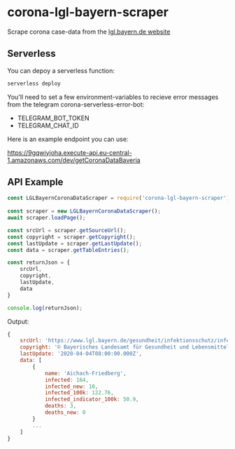 # corona-lgl-bayern-scraper

Scrape corona case-data from the [lgl.bayern.de website](https://www.lgl.bayern.de/gesundheit/infektionsschutz/infektionskrankheiten_a_z/coronavirus/karte_coronavirus/index.htm)

## Serverless

You can depoy a serverless function:

```sh
serverless deploy
```

You'll need to set a few environment-variables to recieve error messages from the telegram corona-serverless-error-bot:

* TELEGRAM_BOT_TOKEN
* TELEGRAM_CHAT_ID

Here is an example endpoint you can use:

https://9gqwiyjoha.execute-api.eu-central-1.amazonaws.com/dev/getCoronaDataBaveria

## API Example

```js
const LGLBayernCoronaDataScraper = require('corona-lgl-bayern-scraper');
	
const scraper = new LGLBayernCoronaDataScraper();
await scraper.loadPage();

const srcUrl = scraper.getSourceUrl();
const copyright = scraper.getCopyright();
const lastUpdate = scraper.getLastUpdate();
const data = scraper.getTableEntries();

const returnJson = {
	srcUrl,
	copyright,
	lastUpdate,
	data
}

console.log(returnJson);
```

Output:
```js
{
	srcUrl: 'https://www.lgl.bayern.de/gesundheit/infektionsschutz/infektionskrankheiten_a_z/coronavirus/karte_coronavirus/index.htm',
	copyright: '© Bayerisches Landesamt für Gesundheit und Lebensmittelsicherheit 2020',
	lastUpdate: '2020-04-04T08:00:00.000Z',
	data: [
		{
			name: 'Aichach-Friedberg',
			infected: 164,
			infected_new: 10,
			infected_100k: 122.76,
			infected_indicator_100k: 50.9,
			deaths: 3,
			deaths_new: 0
		}
		...
	]
}
```